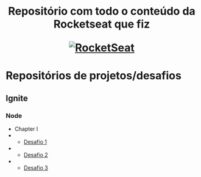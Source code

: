 <h1 align="center">
  <p>Repositório com todo o conteúdo da <b>Rocketseat</b> que fiz</p>
  <a href="https://www.rocketseat.com.br/" target=”_blank”>
      <img alt="RocketSeat" src="https://miro.medium.com/max/1200/1*fs0ScMc45X9QEwno8G414A.png" />
  </a>
</h1>

# Repositórios de projetos/desafios
## Ignite
### Node
- Chapter I
- - [Desafio 1](https://github.com/rafaelthosi/ignite-node-chapter1-desafio1)
- - [Desafio 2](https://github.com/rafaelthosi/ignite-node-chapter1-desafio2)
- - [Desafio 3](https://github.com/rafaelthosi/ignite-node-chapter1-desafio3)

